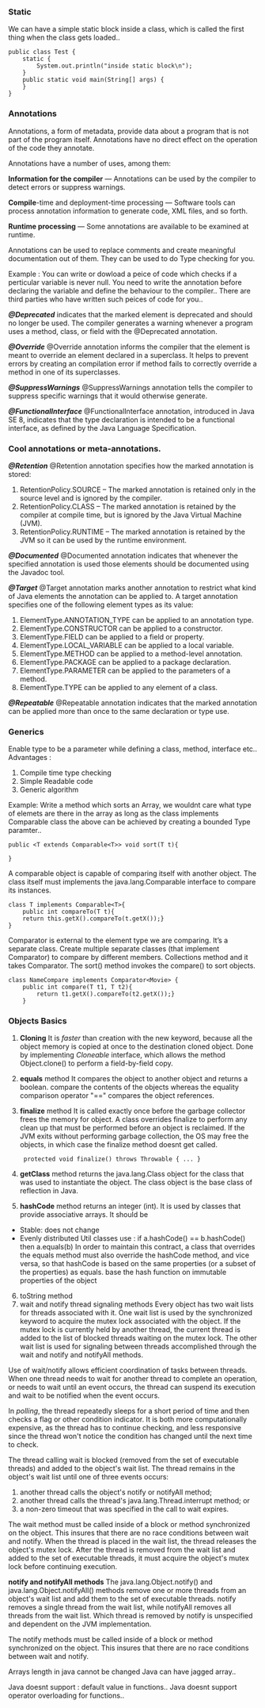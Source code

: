 ### Static 
We can have a simple static block inside a class, which is called the first thing when the class gets loaded.. 

    public class Test {
        static {
            System.out.println("inside static block\n");
        }
        public static void main(String[] args) {
        }
    }

### Annotations 
Annotations, a form of metadata, provide data about a program that is not part of the program itself. Annotations have no direct effect on the operation of the code they annotate.

Annotations have a number of uses, among them:

**Information for the compiler** — Annotations can be used by the compiler to detect errors or suppress warnings.

**Compile**-time and deployment-time processing — Software tools can process annotation information to generate code, XML files, and so forth.

**Runtime processing** — Some annotations are available to be examined at runtime.

Annotations can be used to replace comments and create meaningful documentation out of them. 
They can be used to do Type checking for you. 

Example : 
You can write or dowload a peice of code which checks if a perticular variable is never null. 
You need to write the annotation before declaring the variable and define the behaviour to the compiler.. 
There are third parties who have written such peices of code for you.. 


**_@Deprecated_** indicates that the marked element is deprecated and should no longer be used. The compiler generates a warning whenever a program uses a method, class, or field with the @Deprecated annotation. 

**_@Override_** @Override annotation informs the compiler that the element is meant to override an element declared in a superclass. It helps to prevent errors by creating an compilation error if method fails to correctly override a method in one of its superclasses.

**_@SuppressWarnings_** @SuppressWarnings annotation tells the compiler to suppress specific warnings that it would otherwise generate.

**_@FunctionalInterface_** @FunctionalInterface annotation, introduced in Java SE 8, indicates that the type declaration is intended to be a functional interface, as defined by the Java Language Specification.


### Cool annotations or meta-annotations. 

**_@Retention_** @Retention annotation specifies how the marked annotation is stored:

1. RetentionPolicy.SOURCE – The marked annotation is retained only in the source level and is ignored by the compiler.
2. RetentionPolicy.CLASS – The marked annotation is retained by the compiler at compile time, but is ignored by the Java Virtual Machine (JVM).
3. RetentionPolicy.RUNTIME – The marked annotation is retained by the JVM so it can be used by the runtime environment.

**_@Documented_** @Documented annotation indicates that whenever the specified annotation is used those elements should be documented using the Javadoc tool.

**_@Target_** @Target annotation marks another annotation to restrict what kind of Java elements the annotation can be applied to. A target annotation specifies one of the following element types as its value:

1. ElementType.ANNOTATION_TYPE can be applied to an annotation type.
2. ElementType.CONSTRUCTOR can be applied to a constructor.
3. ElementType.FIELD can be applied to a field or property.
4. ElementType.LOCAL_VARIABLE can be applied to a local variable.
5. ElementType.METHOD can be applied to a method-level annotation.
6. ElementType.PACKAGE can be applied to a package declaration.
7. ElementType.PARAMETER can be applied to the parameters of a method.
8. ElementType.TYPE can be applied to any element of a class.

**_@Repeatable_** @Repeatable annotation indicates that the marked annotation can be applied more than once to the same declaration or type use.


### Generics 
Enable type to be a parameter while defining a class, method, interface etc.. 
Advantages : 

1. Compile time type checking 
2. Simple Readable code 
3. Generic algorithm 

Example: Write a method which sorts an Array, we wouldnt care what type of elemets are there in the array as long as the class implements Comparable class 
the above can be achieved by creating a bounded Type paramter.. 
    
    public <T extends Comparable<T>> void sort(T t){

    }

A comparable object is capable of comparing itself with another object. The class itself must implements the java.lang.Comparable interface to compare its instances. 

    class T implements Comparable<T>{
    	public int compareTo(T t){
		return this.getX().compareTo(t.getX());}
    }

Comparator is external to the element type we are comparing. It’s a separate class. Create multiple separate classes (that implement Comparator) to compare by different members. Collections method and it takes Comparator. The sort() method invokes the compare() to sort objects.

	class NameCompare implements Comparator<Movie> {
	    public int compare(T t1, T t2){
	        return t1.getX().compareTo(t2.getX());}
    	}

### Objects Basics 
1. **Cloning**
It is _faster_ than creation with the new keyword, because all the object memory is copied at once to the destination cloned object. Done by implementing *Cloneable* interface, which allows the method Object.clone() to perform a field-by-field copy.

2. **equals** method
It compares the object to another object and returns a boolean. 
compare the contents of the objects whereas the equality comparison operator "==" compares the object references. 

3. **finalize** method
It is called exactly once before the garbage collector frees the memory for object. 
A class overrides finalize to perform any clean up that must be performed before an object is reclaimed. 
If the JVM exits without performing garbage collection, the OS may free the objects, in which case the finalize method doesnt get called.

		protected void finalize() throws Throwable { ... }

4. **getClass** method
returns the java.lang.Class object for the class that was used to instantiate the object. 
The class object is the base class of reflection in Java. 

5. **hashCode** method
returns an integer (int). It is used by classes that provide associative arrays. 
It should be 
* Stable: does not change
* Evenly distributed
Util classes use : if a.hashCode() == b.hashCode() then a.equals(b)
In order to maintain this contract, a class that overrides the equals method must also override the hashCode method, and vice versa, so that hashCode is based on the same properties (or a subset of the properties) as equals.
base the hash function on immutable properties of the object

6. toString method
7. wait and notify thread signaling methods
Every object has two wait lists for threads associated with it. One wait list is used by the synchronized keyword to acquire the mutex lock associated with the object. If the mutex lock is currently held by another thread, the current thread is added to the list of blocked threads waiting on the mutex lock. The other wait list is used for signaling between threads accomplished through the wait and notify and notifyAll methods.

Use of wait/notify allows efficient coordination of tasks between threads. When one thread needs to wait for another thread to complete an operation, or needs to wait until an event occurs, the thread can suspend its execution and wait to be notified when the event occurs. 

In *polling*,  the thread repeatedly sleeps for a short period of time and then checks a flag or other condition indicator. It is both more computationally expensive, as the thread has to continue checking, and less responsive since the thread won't notice the condition has changed until the next time to check.

The thread calling wait is blocked (removed from the set of executable threads) and added to the object's wait list. The thread remains in the object's wait list until one of three events occurs:

1. another thread calls the object's notify or notifyAll method;
2. another thread calls the thread's java.lang.Thread.interrupt method; or
3. a non-zero timeout that was specified in the call to wait expires.

The wait method must be called inside of a block or method synchronized on the object. This insures that there are no race conditions between wait and notify. When the thread is placed in the wait list, the thread releases the object's mutex lock. After the thread is removed from the wait list and added to the set of executable threads, it must acquire the object's mutex lock before continuing execution.

**notify and notifyAll methods**
The java.lang.Object.notify() and java.lang.Object.notifyAll() methods remove one or more threads from an object's wait list and add them to the set of executable threads. notify removes a single thread from the wait list, while notifyAll removes all threads from the wait list. Which thread is removed by notify is unspecified and dependent on the JVM implementation.

The notify methods must be called inside of a block or method synchronized on the object. This insures that there are no race conditions between wait and notify.

Arrays length in java cannot be changed 
Java can have jagged array.. 


Java doesnt support : default value in functions.. 
Java doesnt support operator overloading for functions.. 



    
